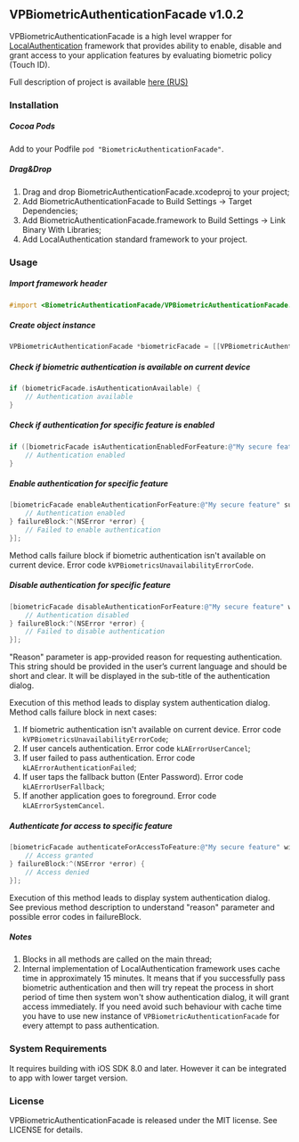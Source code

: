 ## VPBiometricAuthenticationFacade v1.0.2
VPBiometricAuthenticationFacade is a high level wrapper for [LocalAuthentication](https://developer.apple.com/library/ios/documentation/LocalAuthentication/Reference/LocalAuthentication_Framework/) framework that provides ability to enable, disable and grant access to your application features by evaluating biometric policy (Touch ID). 

Full description of project is available [here (RUS)](http://habrahabr.ru/post/235699/)

### Installation
##### Cocoa Pods
Add to your Podfile ```pod "BiometricAuthenticationFacade"```.
##### Drag&Drop
1. Drag and drop BiometricAuthenticationFacade.xcodeproj to your project;
2. Add BiometricAuthenticationFacade to Build Settings -> Target Dependencies;
3. Add BiometricAuthenticationFacade.framework to Build Settings -> Link Binary With Libraries;
4. Add LocalAuthentication standard framework to your project.

### Usage
##### Import framework header
```objective-c
#import <BiometricAuthenticationFacade/VPBiometricAuthenticationFacade.h>
```
##### Create object instance
```objective-c
VPBiometricAuthenticationFacade *biometricFacade = [[VPBiometricAuthenticationFacade alloc] init];
```  

##### Check if biometric authentication is available on current device
```objective-c
if (biometricFacade.isAuthenticationAvailable) {
    // Authentication available
}
```  

##### Check if authentication for specific feature is enabled
```objective-c
if ([biometricFacade isAuthenticationEnabledForFeature:@"My secure feature"]) {
    // Authentication enabled
}
```  

##### Enable authentication for specific feature
```objective-c
[biometricFacade enableAuthenticationForFeature:@"My secure feature" succesBlock:^{
    // Authentication enabled
} failureBlock:^(NSError *error) {
    // Failed to enable authentication
}];
```
Method calls failure block if biometric authentication isn't available on current device. Error code ```kVPBiometricsUnavailabilityErrorCode```.

##### Disable authentication for specific feature
```objective-c
[biometricFacade disableAuthenticationForFeature:@"My secure feature" withReason:@"Authentication reason" succesBlock:^{
    // Authentication disabled
} failureBlock:^(NSError *error) {
    // Failed to disable authentication
}];
```
"Reason" parameter is app-provided reason for requesting authentication. This string should be provided in the user’s current language and should be short and clear. It will be displayed in the sub-title of the authentication dialog.  

Execution of this method leads to display system authentication dialog.  
Method calls failure block in next cases:  
1. If biometric authentication isn't available on current device. Error code ```kVPBiometricsUnavailabilityErrorCode```;  
2. If user cancels authentication. Error code ```kLAErrorUserCancel```;  
3. If user failed to pass authentication. Error code ```kLAErrorAuthenticationFailed```;  
4. If user taps the fallback button (Enter Password). Error code ```kLAErrorUserFallback```;  
5. If another application goes to foreground. Error code ```kLAErrorSystemCancel```.

##### Authenticate for access to specific feature
```objective-c
[biometricFacade authenticateForAccessToFeature:@"My secure feature" withReason:@"Authentication reason" succesBlock:^{
    // Access granted
} failureBlock:^(NSError *error) {
    // Access denied
}];
```
Execution of this method leads to display system authentication dialog.  
See previous method description to understand "reason" parameter and possible error codes in failureBlock.

##### Notes
1. Blocks in all methods are called on the main thread;  
2. Internal implementation of LocalAuthentication framework uses cache time in approximately 15 minutes. It means that if you successfully pass biometric authentication and then will try repeat the process in short period of time then system won't show authentication dialog, it will grant access immediately. If you need avoid such behaviour with cache time you have to use new instance of ```VPBiometricAuthenticationFacade``` for every attempt to pass authentication.

### System Requirements
It requires building with iOS SDK 8.0 and later. However it can be integrated to app with lower target version.

### License
VPBiometricAuthenticationFacade is released under the MIT license. See LICENSE for details.
